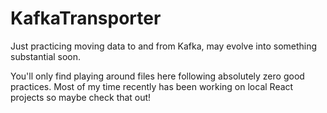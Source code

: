 # KafkaTransporter

Just practicing moving data to and from Kafka, may evolve into something substantial soon. 

You'll only find playing around files here following absolutely zero good practices. Most of my time recently has been working on local React projects so maybe check that out!
